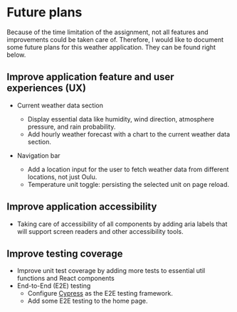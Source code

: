 # Future plans

Because of the time limitation of the assignment, not all features and improvements could be taken care of. Therefore, I would like to document some future plans for this weather application. They can be found right below.

## Improve application feature and user experiences (UX)

- Current weather data section
  - Display essential data like humidity, wind direction, atmosphere pressure, and rain probability.
  - Add hourly weather forecast with a chart to the current weather data section.

- Navigation bar
  - Add a location input for the user to fetch weather data from different locations, not just Oulu.
  - Temperature unit toggle: persisting the selected unit on page reload.

## Improve application accessibility

- Taking care of accessibility of all components by adding aria labels that will support screen readers and other accessibility tools.

## Improve testing coverage

- Improve unit test coverage by adding more tests to essential util functions and React components
- End-to-End (E2E) testing
  - Configure [Cypress](https://nextjs.org/docs/pages/building-your-application/optimizing/testing#cypress) as the E2E testing framework.
  - Add some E2E testing to the home page.
